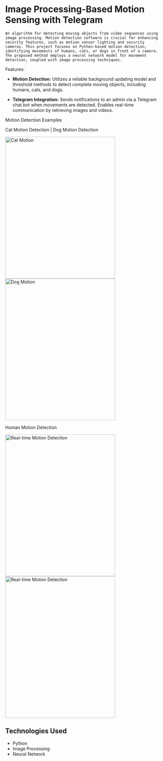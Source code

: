 # Image Processing-Based Motion Sensing with Telegram

    An algorithm for detecting moving objects from video sequences using image processing. Motion detection software is crucial for enhancing security features, such as motion sensor lighting and security cameras. This project focuses on Python-based motion detection, identifying movements of humans, cats, or dogs in front of a camera. The proposed method employs a neural network model for movement detection, coupled with image processing techniques.

Features:

- **Motion Detection:** Utilizes a reliable background updating model and threshold methods to detect complete moving objects, including humans, cats, and dogs.

- **Telegram Integration:** Sends notifications to an admin via a Telegram chat bot when movements are detected. Enables real-time communication by retrieving images and videos.

Motion Detection Examples

Cat Motion Detection | Dog Motion Detection
<div>
  <img src="https://github.com/nivi2407/IMAGE-PROCESSING-BASED-MOTION-SENSING-WITH-TELEGRAM/assets/79712578/8cde14a5-5d36-4e1b-8d9b-f4cbc0043a29" alt="Cat Motion" width="350" height="450" style="margin-right: 20px;">
  <img src="https://github.com/nivi2407/IMAGE-PROCESSING-BASED-MOTION-SENSING-WITH-TELEGRAM/assets/79712578/514288d3-f9d1-44ab-887b-fb11008530d0" alt="Dog Motion" width="350" height="450">
</div>


Human Motion Detection
<div>
  <img src="https://github.com/nivi2407/IMAGE-PROCESSING-BASED-MOTION-SENSING-WITH-TELEGRAM/assets/79712578/9dcdd30d-867a-44e6-8d60-5713e9be4462" alt="Real-time Motion Detection" width="350" height="450" style="margin-right: 20px;">
  <img src="https://github.com/nivi2407/IMAGE-PROCESSING-BASED-MOTION-SENSING-WITH-TELEGRAM/assets/79712578/2c08536e-0e7b-48c2-8647-8d3ffd3bdbd3" alt="Real-time Motion Detection" width="350" height="450">
</div>

## Technologies Used

- Python
- Image Processing
- Neural Network

